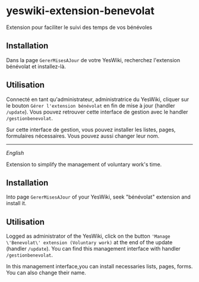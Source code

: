 # yeswiki-extension-benevolat
Extension pour faciliter le suivi des temps de vos bénévoles

## Installation

Dans la page `GererMisesAJour` de votre YesWiki, recherchez l'extension bénévolat et installez-là.

## Utilisation

Connecté en tant qu'administrateur, administratrice du YesWiki, cliquer sur le bouton `Gérer l'extension bénévolat` en fin de mise à jour (handler `/update`). Vous pouvez retrouver cette interface de gestion avec le handler `/gestionbenevolat`.

Sur cette interface de gestion, vous pouvez installer les listes, pages, formulaires nécessaires. Vous pouvez aussi changer leur nom.

----
_English_

Extension to simplify the management of voluntary work's time.

## Installation

Into page `GererMisesAJour` of your YesWiki, seek "bénévolat" extension and install it.


## Utilisation

Logged as administrator of the YesWiki, click on the button `'Manage \'Benevolat\' extension (Voluntary work)` at the end of the update (handler `/update`). You can find this management interface with handler `/gestionbenevolat`.

In this management interface,you can install necessaries lists, pages, forms. You can also change their name.
